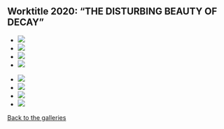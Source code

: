---
---

<main class="wide gallery">
<!-- MAIN CONTENT -->
<section class="gallery__wallscape">
<h1 class="gallery__title">Worktitle 2020: &ldquo;THE DISTURBING BEAUTY OF DECAY&rdquo;</h1>
</section>

<ul class="detail">

<li class="detail__item">
<a href="1">
<img src="/art/2020/1 Paris 2000 klein.jpg">
</a>
</li>

<li class="detail__item">
<a href="2">
<img src="/art/2020/2 NY 2001 klein.jpg">
</a>
</li>

<li class="detail__item">
<a href="3">
<img src="/art/2020/3 Lakehurst 1937 klein.jpg">
</a>
</li>

<li class="detail__item">
<a href="4">
<img src="/art/2020/4 Apollo 13 1970 klein.jpg">
</a>
</li>

</ul>

<ul class="detail">

<li class="detail__item">
<a href="5">
<img src="/art/2020/5 Challenger 1986 klein.jpg">
</a>
</li>

<li class="detail__item">
<a href="6">
<img src="/art/2020/6 Hindenburg collapsing klein.jpg">
</a>
</li>

<li class="detail__item">
<a href="7">
<img src="/art/2020/7 Apollo 13 black white orange and blue klein.jpg">
</a>
</li>

<li class="detail__item">
<a href="8">
<img src="/art/2020/8 Hindenburg Lakehurst 1937 klein.jpg">
</a>
</li>

</ul>

<p><a href="/galleries">Back to the galleries</a></p>

</main>
